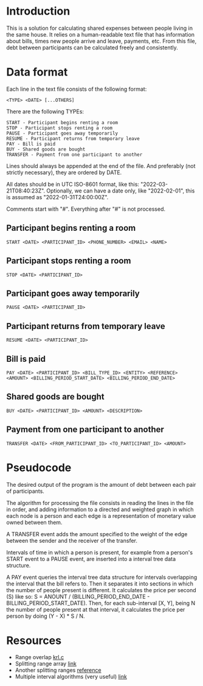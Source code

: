 # Introduction
This is a solution for calculating shared expenses between people living in the same house. It relies on a human-readable text file that has information about bills, times new people arrive and leave, payments, etc.
From this file, debt between participants can be calculated freely and consistently.

# Data format
Each line in the text file consists of the following format:
```
<TYPE> <DATE> [...OTHERS]
```

There are the following TYPEs:

```
START - Participant begins renting a room
STOP - Participant stops renting a room
PAUSE - Participant goes away temporarily
RESUME - Participant returns from temporary leave
PAY - Bill is paid
BUY - Shared goods are bought
TRANSFER - Payment from one participant to another
```

Lines should always be appended at the end of the file. And preferably (not strictly necessary), they are ordered by DATE.


All dates should be in UTC ISO-8601 format, like this: "2022-03-21T08:40:23Z".
Optionally, we can have a date only, like "2022-02-01", this is assumed as "2022-01-31T24:00:00Z".


Comments start with "#". Everything after "#" is not processed.

## Participant begins renting a room
```
START <DATE> <PARTICIPANT_ID> <PHONE_NUMBER> <EMAIL> <NAME>
```

## Participant stops renting a room
```
STOP <DATE> <PARTICIPANT_ID>
```

## Participant goes away temporarily
```
PAUSE <DATE> <PARTICIPANT_ID>
```

## Participant returns from temporary leave
```
RESUME <DATE> <PARTICIPANT_ID>
```

## Bill is paid
```
PAY <DATE> <PARTICIPANT_ID> <BILL_TYPE_ID> <ENTITY> <REFERENCE> <AMOUNT> <BILLING_PERIOD_START_DATE> <BILLING_PERIOD_END_DATE>
```

## Shared goods are bought
```
BUY <DATE> <PARTICIPANT_ID> <AMOUNT> <DESCRIPTION>
```

## Payment from one participant to another
```
TRANSFER <DATE> <FROM_PARTICIPANT_ID> <TO_PARTICIPANT_ID> <AMOUNT>
```

# Pseudocode
The desired output of the program is the amount of debt between each pair of participants.

The algorithm for processing the file consists in reading the lines in the file in order, and adding information to a directed and weighted graph in which each node is a person and each edge is a representation of monetary value owned between them.

A TRANSFER event adds the amount specified to the weight of the edge between the sender and the receiver of the transfer.

Intervals of time in which a person is present, for example from a person's START event to a PAUSE event, are inserted into a interval tree data structure.

A PAY event queries the interval tree data structure for intervals overlapping the interval that the bill refers to. Then it separates it into sections in which the number of people present is different. It calculates the price per second (S) like so: S = ANOUNT / (BILLING\_PERIOD\_END\_DATE - BILLING\_PERIOD\_START\_DATE). Then, for each sub-interval [X, Y], being N the number of people present at that interval, it calculates the price per person by doing (Y - X) * S / N.

# Resources

- Range overlap [krl.c](https://github.com/LineageOS/android_external_openssh/blob/lineage-18.1/krl.c)
- Splitting range array [link](https://tousu.in/qa/?qa=3554098/)
- Another splitting ranges [reference](https://ssw.jku.at/Research/Papers/Wimmer05/Wimmer05.pdf)
- Multiple interval algorithms (very useful) [link](https://digitalcommons.usu.edu/cgi/viewcontent.cgi?article=8143&context=etd)
